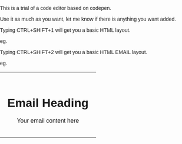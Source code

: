 This is a trial of a code editor based on codepen.

Use it as much as you want, let me know if there is anything you want added.

Typing CTRL+SHIFT+1 will get you a basic HTML layout.

eg.
<!DOCTYPE html>
<html lang='en'>
<head>
    <meta charset='UTF-8'>
    <meta name='viewport' content='width=device-width, initial-scale=1.0'>
    <title>Document</title>
</head>
<body>
    
</body>
</html>

Typing CTRL+SHIFT+2 will get you a basic HTML EMAIL layout.

eg.
<!DOCTYPE html>
<html lang="en">
<head>
    <meta charset="UTF-8">
    <meta name="viewport" content="width=device-width, initial-scale=1.0">
    <title>Email Template</title>
</head>
<body style="margin: 0; padding: 0; font-family: Arial, sans-serif;">
    <table role="presentation" style="width: 100%; border-collapse: collapse;">
        <tr>
            <td style="padding: 20px; text-align: center;">
                <h1>Email Heading</h1>
                <p>Your email content here</p>
            </td>
        </tr>
    </table>
</body>
</html>